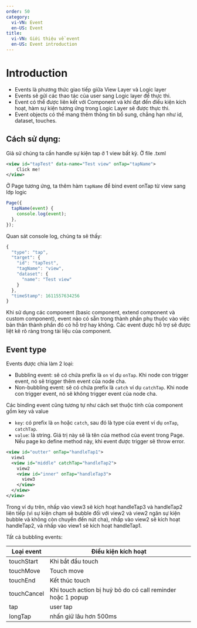 ```yaml
---
order: 50
category:
  vi-VN: Event
  en-US: Event
title: 
  vi-VN: Giới thiệu về event
  en-US: Event introduction
---
```


# Introduction
- Events là phương thức giao tiếp giữa View Layer và Logic layer
- Events sẽ gửi các thao tác của user sang Logic layer để thực thi.
- Event có thể được liên kết với Component và khi đạt đến điều kiện kích hoạt, hàm sự kiện tương ứng trong Logic Layer sẽ được thực thi.
- Event objects có thể mang thêm thông tin bổ sung, chẳng hạn như id, dataset, touches.

## Cách sử dụng:
Giả sử chúng ta cần handle sự kiện tap ở 1 view bất kỳ.
Ở file .txml 
```xml
<view id="tapTest" data-name="Test view" onTap="tapName">
    Click me! 
</view>
```

Ở Page tương ứng, ta thêm hàm `tapName` để bind event onTap từ view sang lớp logic
```js
Page({
  tapName(event) {
    console.log(event);
  },
});
```

Quan sát console log, chúng ta sẽ thấy:
```js
{
  "type": "tap",
  "target": {
    "id": "tapTest",
    "tagName": "view",
    "dataset": {
      "name": "Test view"
    }
  },
  "timeStamp": 1611557634256
}
```

Khi sử dụng các component (basic component, extend component và custom component), event nào có sẵn trong thành phần phụ thuộc vào việc bản thân thành phần đó có hỗ trợ hay không. Các event được hỗ trợ sẽ được liệt kê rõ ràng trong tài liệu của component.

## Event type
Events được chia làm 2 loại:
- Bubbling event: sẽ có chứa prefix là `on` ví dụ `onTap`. Khi node con trigger event, nó sẽ trigger thêm event của node cha. 
- Non-bubbling event: sẽ có chứa prefix là `catch` ví dụ `catchTap`. Khi node con trigger event, nó sẽ không trigger event của node cha. 

Các binding event cũng tương tự như cách set thuộc tính của component gồm key và value
- `key`: có prefix là `on` hoặc `catch`, sau đó là type của event ví dụ `onTap`, `catchTap`.
- `value`: là string. Giá trị này sẽ là tên của method của event trong Page. Nếu page ko define method này, khi event được trigger sẽ throw error.

```xml
<view id="outter" onTap="handleTap1">
  view1
  <view id="middle" catchTap="handleTap2">
    view2
    <view id="inner" onTap="handleTap3">
      view3
    </view>
  </view>
</view>
```
Trong ví dụ trên, nhấp vào view3 sẽ kích hoạt handleTap3 và handleTap2 liên tiếp (vì sự kiện chạm sẽ bubble đối với view2 và view2 ngăn sự kiện bubble và không còn chuyển đến nút cha), nhấp vào view2 sẽ kích hoạt handleTap2, và nhấp vào view1 sẽ kích hoạt handleTap1.

Tất cả bubbling events:

| Loại event     | Điều kiện kích hoạt  |
| ------- | --------------- |
| touchStart | Khi bắt đầu touch |
| touchMove | Touch move |
| touchEnd | Kết thúc touch |
| touchCancel | Khi touch action bị huỷ bỏ do có call reminder hoặc 1 popup |
| tap | user tap |
| longTap | nhấn giữ lâu hơn 500ms |

